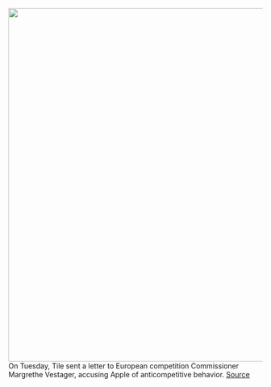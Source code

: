 <img src='https://cdn.vox-cdn.com/thumbor/YoDRbwcVq2qvsu7uR1wj7BfMa-0=/0x0:2040x1360/1200x800/filters:focal(813x918:1139x1244)/cdn.vox-cdn.com/uploads/chorus_image/image/66872839/vpavic_042020_3980_0061.0.jpg' width='700px' /><br/>
On Tuesday, Tile sent a letter to European competition Commissioner Margrethe Vestager, accusing Apple of anticompetitive behavior.
<a href='https://www.theverge.com/2020/5/29/21274709/apple-tile-european-commission-eu-complaint-app-store-iphone-response'> Source <a/>